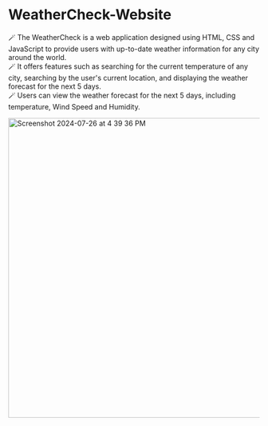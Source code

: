 # WeatherCheck-Website

🪄 The WeatherCheck is a web application designed using HTML, CSS and JavaScript to provide users with up-to-date weather information for any city around the world. <br>
🪄 It offers features such as searching for the current temperature of any city, searching by the user's current location, and displaying the weather forecast for the next 5 days. <br>
🪄 Users can view the weather forecast for the next 5 days, including temperature, Wind Speed and Humidity.


<img width="600" alt="Screenshot 2024-07-26 at 4 39 36 PM" src="https://github.com/user-attachments/assets/f982bdf4-64bc-4d48-9b04-f9b3d0e9e52b">
